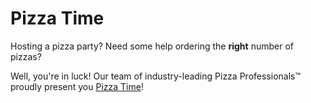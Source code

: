 Pizza Time
==========

Hosting a pizza party? Need some help ordering the **right** number of pizzas?

Well, you're in luck! Our team of industry-leading Pizza Professionals&trade; proudly
present you [Pizza Time](http://pizzatimeapp.com/)!
